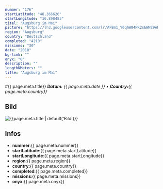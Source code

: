 ```yaml
---
nummer: "176"
startLatitude: "48.366626"
startLongitude: "10.898483"
titel: "Augsburg im Mai"
picture: "https://lh3.googleusercontent.com/lr/AFBm1_Y0qhW84PK2sEWN29eBTyFBn7R-Eik9VxrqAtljuXx3CIu6Zyiy0QUvAJD8hSL_F2YXwoYopxaw3LkZiEo3Y8xkp-AHfaOlPZcdJi12fnv8q853AJqYvMW9N2_oee8003fFkvaDXzoJXe9ED3hm3dmT9al2MWhyRmwaMgnNfk9GJLmi6BedSKITNL3HKdiFt9uLIgOiASvxxmaeWMOo_nyP0XzcD3tWiaeiVlCgoGH11XiVP_fhO5btiH0VFFMd9Yq9cgWvncsNd_bYV25LclQ8x-BBx8rZrdpOoc9ZVW7rOYy1vfHXhWxthiNs-4Pbvu-w5hvp9nVGwkehauCCiuF0GCEBIluCBcNBw4xwf20xA4fUPLtLjqd81OWjGCm6QqaLG2wrjDqtEMt4WqZB3zIXQKnp6AAG2uDaMztpiGQMTpogCZCNyz4yJZDXkKm0LPhpnY7v_n7_CgpmYrpBqm_zuXEPZwN2Zj_YrkXCIOr2HjDfxEAcGuG_8aYqLahiR2F1_13O918PQUu3KcKYfFqjivDH2_wmNCljdr0IBrroU4c-iUt_Q3mvzYTaqOcMiVAWLRvS6DNhk6wcP-x5NB16MaRKQ9l2KzJYdLTqYilcFVmN92C4p_buj56ZYWRdXogZaBqJKQnUSc7QVBOk0S6EEn1TK9rmlq71iVJykH9UDUNqUH23Qbw3u10v5jIyK393mO0LAGBnVgpR3NsokTg3TFNbig-u65eqjHJ4K-tqAOEJcWo7cNRhjQPHAqDMC-lufwfOnBMNAT5j159pBS6CO1z-_YnFK8O-cUDK9s6hM58H5ywrXf-bZ4A20Xnh9PGbpnN2peXlOtYubFCCuDApVbPGd2ncXAps"
region: "Augsburg"
country: "Deutschland"
completed: "4218"
missions: "30"
date: "2018"
bg-link: ""
onyx: "0"
description: ""
lengthKMeters: ""
title: "Augsburg im Mai"
---
```


#{{ page.meta.title}}
_**Datum:** {{ page.meta.date }} • **Country:**{{ page.meta.country}}_

## Bild
![{{page.meta.title | default('Bild')}}]({{page.meta.picture}})

## Infos
- **nummer**:{{ page.meta.nummer}}
- **startLatitude**:{{ page.meta.startLatitude}}
- **startLongitude**:{{ page.meta.startLongitude}}
- **region**:{{ page.meta.region}}
- **country**:{{ page.meta.country}}
- **completed**:{{ page.meta.completed}}
- **missions**:{{ page.meta.missions}}
- **onyx**:{{ page.meta.onyx}}

